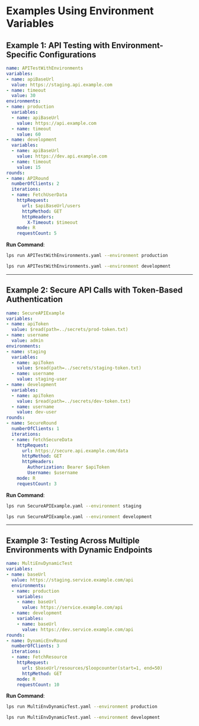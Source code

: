 
# Examples Using Environment Variables

## Example 1: API Testing with Environment-Specific Configurations
```yaml
name: APITestWithEnvironments
variables:
- name: apiBaseUrl
  value: https://staging.api.example.com
- name: timeout
  value: 30
environments:
- name: production
  variables:
  - name: apiBaseUrl
    value: https://api.example.com
  - name: timeout
    value: 60
- name: development
  variables:
  - name: apiBaseUrl
    value: https://dev.api.example.com
  - name: timeout
    value: 15
rounds:
- name: APIRound
  numberOfClients: 2
  iterations:
  - name: FetchUserData
    httpRequest:
      url: $apiBaseUrl/users
      httpMethod: GET
      httpHeaders:
        X-Timeout: $timeout
    mode: R
    requestCount: 5
```
**Run Command**:
```bash
lps run APITestWithEnvironments.yaml --environment production
```
```bash
lps run APITestWithEnvironments.yaml --environment development
```

---

## Example 2: Secure API Calls with Token-Based Authentication
```yaml
name: SecureAPIExample
variables:
- name: apiToken
  value: $read(path=../secrets/prod-token.txt)
- name: username
  value: admin
environments:
- name: staging
  variables:
  - name: apiToken
    value: $read(path=../secrets/staging-token.txt)
  - name: username
    value: staging-user
- name: development
  variables:
  - name: apiToken
    value: $read(path=../secrets/dev-token.txt)
  - name: username
    value: dev-user
rounds:
- name: SecureRound
  numberOfClients: 1
  iterations:
  - name: FetchSecureData
    httpRequest:
      url: https://secure.api.example.com/data
      httpMethod: GET
      httpHeaders:
        Authorization: Bearer $apiToken
        Username: $username
    mode: R
    requestCount: 3
```
**Run Command**:
```bash
lps run SecureAPIExample.yaml --environment staging
```
```bash
lps run SecureAPIExample.yaml --environment development
```

---

## Example 3: Testing Across Multiple Environments with Dynamic Endpoints
```yaml
name: MultiEnvDynamicTest
variables:
- name: baseUrl
  value: https://staging.service.example.com/api
  environments:
  - name: production
    variables:
    - name: baseUrl
      value: https://service.example.com/api
  - name: development
    variables:
    - name: baseUrl
      value: https://dev.service.example.com/api
rounds:
- name: DynamicEnvRound
  numberOfClients: 3
  iterations:
  - name: FetchResource
    httpRequest:
      url: $baseUrl/resources/$loopcounter(start=1, end=50)
      httpMethod: GET
    mode: R
    requestCount: 10
```
**Run Command**:
```bash
lps run MultiEnvDynamicTest.yaml --environment production
```
```bash
lps run MultiEnvDynamicTest.yaml --environment development
```
